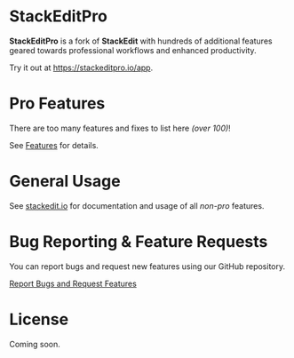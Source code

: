 # StackEditPro

**StackEditPro** is a fork of **StackEdit** with hundreds of additional features geared towards professional workflows and enhanced productivity.

Try it out at https://stackeditpro.io/app.

# Pro Features
There are too many features and fixes  to list here *(over 100)*! 

See [Features](Features.md) for details.

# General Usage
 See <a href='https://stackedit.io' target='_blank'>stackedit.io</a> for documentation and usage of all *non-pro* features.

# Bug Reporting & Feature Requests
You can report bugs and request new features using our GitHub repository.

[Report Bugs and Request Features](https://github.com/Flamenco/stackeditpro/issues)

# License
Coming soon.
<!--stackedit_data:
eyJoaXN0b3J5IjpbLTkzMzkwNTg5MCwyMTM5NTAyODE0LDgyMD
IxNzM5MSwxMzk0NTU5MzQzLC0xNjcwNDE5NjIxLC04Mjk4NzYx
NjEsMTExMDM2NjI5Nyw5NzgyODYzNDgsLTE2OTAyOTI2MTQsLT
EyMTE1MDIwMTQsMTA1NTMxMTU0MCwxMjI5MjE2OTcxLDE3MzQ0
MTU4NzcsNDI3MjMwNjYxLDIxNDIxMzc3MzcsLTIxMzk1NjQ5OT
ddfQ==
-->
